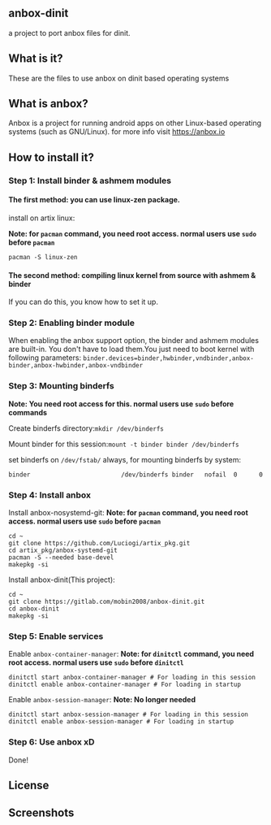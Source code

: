 ## anbox-dinit
a project to port anbox files for dinit.

## What is it?
These are the files to use anbox on dinit based operating systems

## What is anbox?
Anbox is a project for running android apps on other Linux-based operating systems (such as GNU/Linux). for more info visit https://anbox.io

## How to install it?

### Step 1: Install binder & ashmem modules

#### The first method: you can use linux-zen package.

install on artix linux:

**Note: for `pacman` command, you need root access. normal users use `sudo` before `pacman`**

`pacman -S linux-zen`

#### The second method: compiling linux kernel from source with ashmem & binder

If you can do this, you know how to set it up.

### Step 2: Enabling binder module 
When enabling the anbox support option, the binder and ashmem modules are built-in. You don't have to load them.You just need to boot kernel with following parameters: 
`binder.devices=binder,hwbinder,vndbinder,anbox-binder,anbox-hwbinder,anbox-vndbinder`

### Step 3: Mounting binderfs

**Note: You need root access for this. normal users use `sudo` before commands**

Create binderfs directory:`mkdir /dev/binderfs`

Mount binder for this session:`mount -t binder binder /dev/binderfs`

set binderfs on `/dev/fstab/` always, for mounting binderfs by system: 
````
binder                         /dev/binderfs binder   nofail  0      0
````
### Step 4: Install anbox
Install anbox-nosystemd-git:
**Note: for `pacman` command, you need root access. normal users use `sudo` before `pacman`**
````
cd ~
git clone https://github.com/Luciogi/artix_pkg.git
cd artix_pkg/anbox-systemd-git
pacman -S --needed base-devel
makepkg -si
````
Install anbox-dinit(This project):
````
cd ~
git clone https://gitlab.com/mobin2008/anbox-dinit.git
cd anbox-dinit
makepkg -si
````
### Step 5: Enable services
Enable `anbox-container-manager`:
**Note: for `dinitctl` command, you need root access. normal users use `sudo` before `dinitctl`**
````
dinitctl start anbox-container-manager # For loading in this session
dinitctl enable anbox-container-manager # For loading in startup
````
Enable `anbox-session-manager`:
**Note: No longer needed**
````
dinitctl start anbox-session-manager # For loading in this session
dinitctl enable anbox-session-manager # For loading in startup
````
### Step 6: Use anbox xD
Done!

## License

## Screenshots

